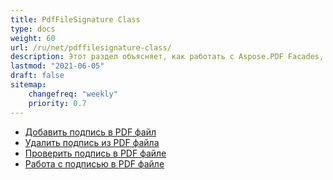 ```yaml
---
title: PdfFileSignature Class
type: docs
weight: 60
url: /ru/net/pdffilesignature-class/
description: Этот раздел объясняет, как работать с Aspose.PDF Facades, используя класс PdfFileSignature.
lastmod: "2021-06-05"
draft: false
sitemap:
    changefreq: "weekly"
    priority: 0.7
---
```


- [Добавить подпись в PDF файл](/pdf/ru/net/add-signature-in-pdf/)
- [Удалить подпись из PDF файла](/pdf/ru/net/remove-signature-from-pdf/)
- [Проверить подпись в PDF файле](/pdf/ru/net/verify-signature-in-pdf/)
- [Работа с подписью в PDF файле](/pdf/ru/net/add-signature-in-pdf/)